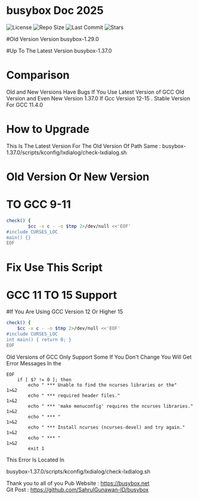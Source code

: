 # busybox Doc 2025
![License](https://img.shields.io/badge/license-GPLv2-blue.svg)
![Repo Size](https://img.shields.io/github/repo-size/SahrulGunawan-ID/busybox)
![Last Commit](https://img.shields.io/github/last-commit/SahrulGunawan-ID/busybox)
![Stars](https://img.shields.io/github/stars/SahrulGunawan-ID/busybox?style=social)

#Old Version 
Version busybox-1.29.0

#Up To The Latest Version
busybox-1.37.0

# Comparison 
Old and New Versions Have Bugs If You Use Latest Version of GCC Old Version and Even New Version 1.37.0 If Gcc Version 12-15 . Stable Version For GCC 11.4.0

# How to Upgrade 
This Is The Latest Version For The Old Version Of Path Same : busybox-1.37.0/scripts/kconfig/lxdialog/check-lxdialog.sh

# Old Version Or New Version
# TO GCC 9-11
````bash
check() {
        $cc -x c - -o $tmp 2>/dev/null <<'EOF'
#include CURSES_LOC
main() {}
EOF
````

# Fix Use This Script 
# GCC 11 TO 15 Support
#If You Are Using GCC Version 12 Or Higher 15
````bash
check() {
    $cc -x c - -o $tmp 2>/dev/null <<'EOF'
#include CURSES_LOC
int main() { return 0; }
EOF
````

Old Versions of GCC Only Support Some If You Don't Change You Will Get Error Messages In the
```` error
EOF
	if [ $? != 0 ]; then
	    echo " *** Unable to find the ncurses libraries or the"       1>&2
	    echo " *** required header files."                            1>&2
	    echo " *** 'make menuconfig' requires the ncurses libraries." 1>&2
	    echo " *** "                                                  1>&2
	    echo " *** Install ncurses (ncurses-devel) and try again."    1>&2
	    echo " *** "                                                  1>&2
	    exit 1
````
This Error Is Located In

busybox-1.37.0/scripts/kconfig/lxdialog/check-lxdialog.sh

Thank you to all of you 
Pub Website : https://busybox.net
<br>Git Post : https://github.com/SahrulGunawan-ID/busybox
